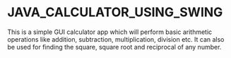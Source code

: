 # JAVA_CALCULATOR_USING_SWING
This is  a simple GUI calculator app which will perform basic arithmetic operations like addition, subtraction, multiplication, division etc. It can also be used for finding the square, square root and reciprocal of any number.
